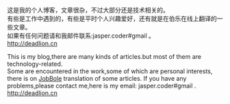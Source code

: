 
这是我的个人博客，文章很杂，不过大部分还是技术相关的。  
有些是工作中遇到的，有些是平时个人兴趣爱好，还有就是在伯乐在线上翻译的一些文章。  
如果有任何问题请和我邮件联系:jasper.coder#gmail 。  
http://deadlion.cn



This is my blog,there are many kinds of articles.but most of them are technology-related.  
Some are encountered in the work,some of which are  personal interests, there is on [JobBole](http://blog.jobbole.com/)  translation of some articles.
If you have any problems,please contact me,here is my email: jasper.coder#gmail .  
http://deadlion.cn
